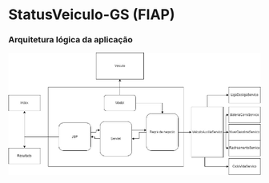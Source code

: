 # StatusVeiculo-GS (FIAP)


###  Arquitetura lógica da aplicação
![alt text](https://github.com/KelvinMarques/statusVeiculo-GS/blob/main/MicroserviçoGS.jpg?raw=true)
